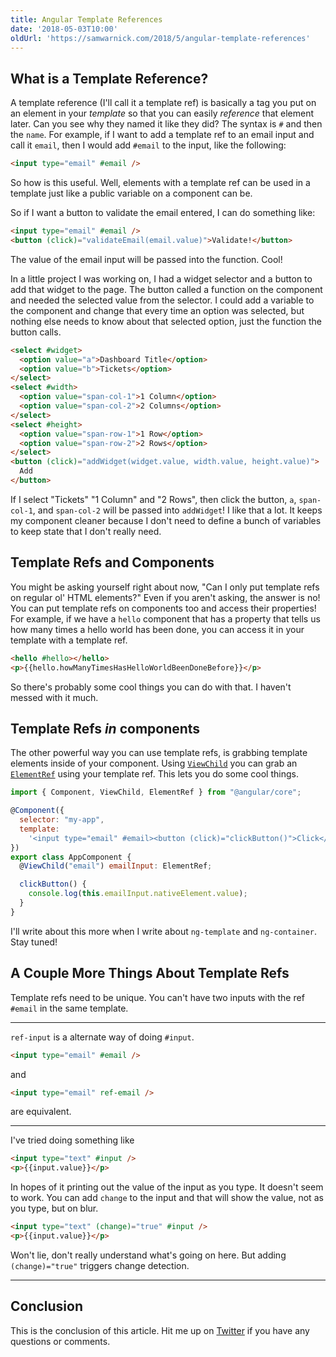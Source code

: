 ```yaml
---
title: Angular Template References
date: '2018-05-03T10:00'
oldUrl: 'https://samwarnick.com/2018/5/angular-template-references'
---
```


## What is a Template Reference?

A template reference (I'll call it a template ref) is basically a tag you put on an element in your _template_ so that you can easily _reference_ that element later. Can you see why they named it like they did? The syntax is `#` and then the `name`. For example, if I want to add a template ref to an email input and call it `email`, then I would add `#email` to the input, like the following:

```html
<input type="email" #email />
```

So how is this useful. Well, elements with a template ref can be used in a template just like a public variable on a component can be.

So if I want a button to validate the email entered, I can do something like:

```html
<input type="email" #email />
<button (click)="validateEmail(email.value)">Validate!</button>
```

The value of the email input will be passed into the function. Cool!

In a little project I was working on, I had a widget selector and a button to add that widget to the page. The button called a function on the component and needed the selected value from the selector. I could add a variable to the component and change that every time an option was selected, but nothing else needs to know about that selected option, just the function the button calls.

```html
<select #widget>
  <option value="a">Dashboard Title</option>
  <option value="b">Tickets</option>
</select>
<select #width>
  <option value="span-col-1">1 Column</option>
  <option value="span-col-2">2 Columns</option>
</select>
<select #height>
  <option value="span-row-1">1 Row</option>
  <option value="span-row-2">2 Rows</option>
</select>
<button (click)="addWidget(widget.value, width.value, height.value)">
  Add
</button>
```

If I select "Tickets" "1 Column" and "2 Rows", then click the button, `a`, `span-col-1`, and `span-col-2` will be passed into `addWidget`! I like that a lot. It keeps my component cleaner because I don't need to define a bunch of variables to keep state that I don't really need.

## Template Refs and Components

You might be asking yourself right about now, "Can I only put template refs on regular ol' HTML elements?" Even if you aren't asking, the answer is no! You can put template refs on components too and access their properties! For example, if we have a `hello` component that has a property that tells us how many times a hello world has been done, you can access it in your template with a template ref.

```html
<hello #hello></hello>
<p>{{hello.howManyTimesHasHelloWorldBeenDoneBefore}}</p>
```

So there's probably some cool things you can do with that. I haven't messed with it much.

## Template Refs _in_ components

The other powerful way you can use template refs, is grabbing template elements inside of your component. Using [`ViewChild`](https://angular.io/api/core/ViewChild) you can grab an [`ElementRef`](https://angular.io/api/core/ElementRef) using your template ref. This lets you do some cool things.

```js
import { Component, ViewChild, ElementRef } from "@angular/core";

@Component({
  selector: "my-app",
  template:
    '<input type="email" #email><button (click)="clickButton()">Click</button>'
})
export class AppComponent {
  @ViewChild("email") emailInput: ElementRef;

  clickButton() {
    console.log(this.emailInput.nativeElement.value);
  }
}
```

I'll write about this more when I write about `ng-template` and `ng-container`. Stay tuned!

## A Couple More Things About Template Refs

Template refs need to be unique. You can't have two inputs with the ref `#email` in the same template.

---

`ref-input` is a alternate way of doing `#input`.

```html
<input type="email" #email />
```

and

```html
<input type="email" ref-email />
```

are equivalent.

---

I've tried doing something like

```html
<input type="text" #input />
<p>{{input.value}}</p>
```

In hopes of it printing out the value of the input as you type. It doesn't seem to work. You can add `change` to the input and that will show the value, not as you type, but on blur.

```html
<input type="text" (change)="true" #input />
<p>{{input.value}}</p>
```

Won't lie, don't really understand what's going on here. But adding `(change)="true"` triggers change detection.

---

## Conclusion

This is the conclusion of this article. Hit me up on [Twitter](https://twitter.com/samwarnick) if you have any questions or comments.
